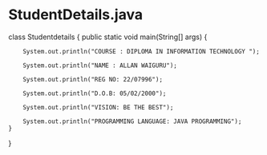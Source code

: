 # StudentDetails.java
class Studentdetails {
    public static void main(String[] args) {

        System.out.println("COURSE : DIPLOMA IN INFORMATION TECHNOLOGY ");

        System.out.println("NAME : ALLAN WAIGURU");

        System.out.println("REG NO: 22/07996");

        System.out.println("D.O.B: 05/02/2000");

        System.out.println("VISION: BE THE BEST");

        System.out.println("PROGRAMMING LANGUAGE: JAVA PROGRAMMING");
    }
}
